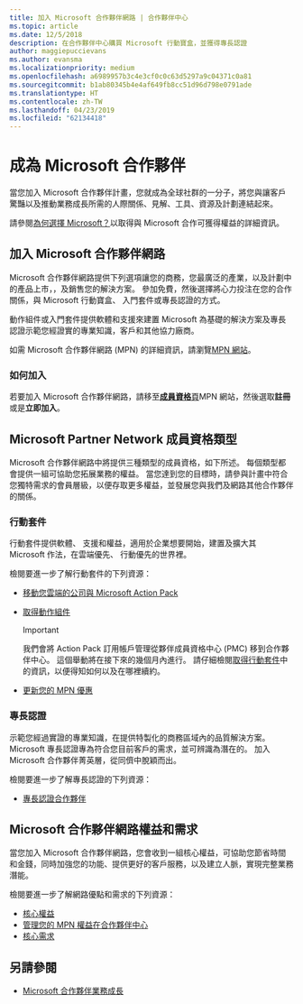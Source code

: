```yaml
---
title: 加入 Microsoft 合作夥伴網路 | 合作夥伴中心
ms.topic: article
ms.date: 12/5/2018
description: 在合作夥伴中心購買 Microsoft 行動寶盒，並獲得專長認證
author: maggiepuccievans
ms.author: evansma
ms.localizationpriority: medium
ms.openlocfilehash: a6989957b3c4e3cf0c0c63d5297a9c04371c0a81
ms.sourcegitcommit: b1ab80345b4e4af649fb8cc51d96d798e0791ade
ms.translationtype: HT
ms.contentlocale: zh-TW
ms.lasthandoff: 04/23/2019
ms.locfileid: "62134418"
---
```

<!-- Note from Maggie on Dec 5, 2018: I can no longer tell what purpose this article serves. I'm going to redirect it to the mpn-overview.md topic and move the relevant information there. In the interim, I've copied and pasted the content from the MPN overview topic into this one in case anyone out there has it bookmarked.
-->

# <a name="partner-with-microsoft"></a>成為 Microsoft 合作夥伴

當您加入 Microsoft 合作夥伴計畫，您就成為全球社群的一分子，將您與讓客戶驚豔以及推動業務成長所需的人際關係、見解、工具、資源及計劃連結起來。

請參閱[為何選擇 Microsoft？](https://partner.microsoft.com/business-opportunities/why-microsoft)以取得與 Microsoft 合作可獲得權益的詳細資訊。 

## <a name="join-the-microsoft-partner-network"></a>加入 Microsoft 合作夥伴網路

<!-- 12/5/18 The content below was copied and pasted directly from the Membership page of the MPN site (https://partner.microsoft.com/en-us/membership)-->

Microsoft 合作夥伴網路提供下列選項讓您的商務，您最廣泛的產業，以及計劃中的產品上市，，及銷售您的解決方案。 參加免費，然後選擇將心力投注在您的合作關係，與 Microsoft 行動寶盒、 入門套件或專長認證的方式。

動作組件或入門套件提供軟體和支援來建置 Microsoft 為基礎的解決方案及專長認證示範您經證實的專業知識，客戶和其他協力廠商。

如需 Microsoft 合作夥伴網路 (MPN) 的詳細資訊，請瀏覽[MPN 網站](https://partner.microsoft.com/commercial)。

### <a name="how-to-join"></a>如何加入

若要加入 Microsoft 合作夥伴網路，請移至[**成員資格**頁](https://partner.microsoft.com/membership)MPN 網站，然後選取**註冊**或是**立即加入**。

## <a name="microsoft-partner-network-membership-types"></a>Microsoft Partner Network 成員資格類型

<!-- 12/5/18 The content below was copied and pasted directly from the Membership pages of the MPN site (https://partner.microsoft.com/en-us/membership)-->

Microsoft 合作夥伴網路中將提供三種類型的成員資格，如下所述。 每個類型都會提供一組可協助您拓展業務的權益。 當您達到您的目標時，請參與計畫中符合您獨特需求的會員層級，以便存取更多權益，並發展您與我們及網路其他合作夥伴的關係。

### <a name="action-pack"></a>行動套件

行動套件提供軟體、 支援和權益，適用於企業想要開始，建置及擴大其 Microsoft 作法，在雲端優先、 行動優先的世界裡。 

檢閱要進一步了解行動套件的下列資源：

- [移動您雲端的公司與 Microsoft Action Pack](https://partner.microsoft.com/membership/action-pack)
- [取得動作組件](mpn-get-action-pack.md)
  
    >[!IMPORTANT]
    >我們會將 Action Pack 訂用帳戶管理從夥伴成員資格中心 (PMC) 移到合作夥伴中心。 這個舉動將在接下來的幾個月內進行。 請仔細檢閱[取得行動套件](mpn-get-action-pack.md)中的資訊，以便得知如何以及在哪裡續約。  

- [更新您的 MPN 優惠](renew-mpn-offers.md)

### <a name="competencies"></a>專長認證

示範您經過實證的專業知識，在提供特製化的商務區域內的品質解決方案。 Microsoft 專長認證專為符合您目前客戶的需求，並可辨識為潛在的。 加入 Microsoft 合作夥伴菁英層，從同儕中脫穎而出。

檢閱要進一步了解專長認證的下列資源：

- [專長認證合作夥伴](https://partner.microsoft.com/membership/competencies)

## <a name="microsoft-partner-network-benefits-and-requirements"></a>Microsoft 合作夥伴網路權益和需求

當您加入 Microsoft 合作夥伴網路，您會收到一組核心權益，可協助您節省時間和金錢，同時加強您的功能、提供更好的客戶服務，以及建立人脈，實現完整業務潛能。

檢閱要進一步了解網路優點和需求的下列資源：

- [核心權益](https://partner.microsoft.com/en-us/membership/core-benefits#simple-tab-content-1)
- [管理您的 MPN 權益在合作夥伴中心](manage-your-partner-network-benefits.md)
- [核心需求](https://partner.microsoft.com/en-us/membership/core-benefits#simple-tab-content-2)

## <a name="see-also"></a>另請參閱
- [Microsoft 合作夥伴業務成長](grow-your-business.md)

